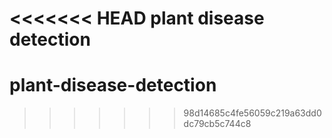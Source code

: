 <<<<<<< HEAD
plant disease detection
=======
# plant-disease-detection
>>>>>>> 98d14685c4fe56059c219a63dd0dc79cb5c744c8
